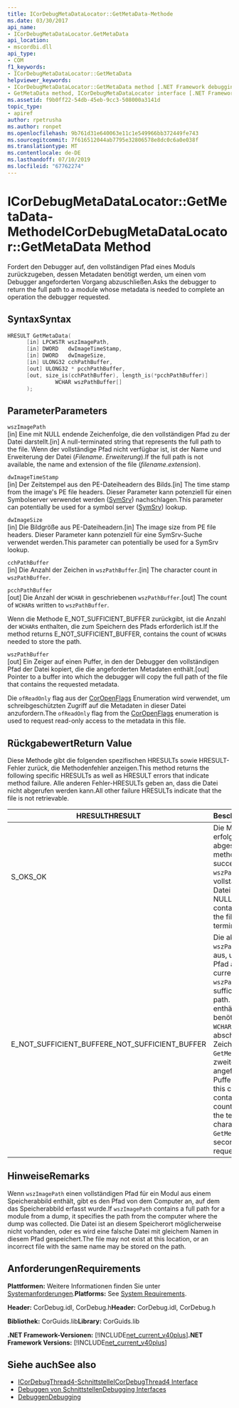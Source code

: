 ```yaml
---
title: ICorDebugMetaDataLocator::GetMetaData-Methode
ms.date: 03/30/2017
api_name:
- ICorDebugMetaDataLocator.GetMetaData
api_location:
- mscordbi.dll
api_type:
- COM
f1_keywords:
- ICorDebugMetaDataLocator::GetMetaData
helpviewer_keywords:
- ICorDebugMetaDataLocator::GetMetaData method [.NET Framework debugging]
- GetMetaData method, ICorDebugMetaDataLocator interface [.NET Framework debugging]
ms.assetid: f9b0ff22-54db-45eb-9cc3-508000a3141d
topic_type:
- apiref
author: rpetrusha
ms.author: ronpet
ms.openlocfilehash: 9b761d31e640063e11c1e549966bb372449fe743
ms.sourcegitcommit: 7f616512044ab7795e32806578e8dc0c6a0e038f
ms.translationtype: MT
ms.contentlocale: de-DE
ms.lasthandoff: 07/10/2019
ms.locfileid: "67762274"
---
```

# <a name="icordebugmetadatalocatorgetmetadata-method"></a><span data-ttu-id="26cb6-102">ICorDebugMetaDataLocator::GetMetaData-Methode</span><span class="sxs-lookup"><span data-stu-id="26cb6-102">ICorDebugMetaDataLocator::GetMetaData Method</span></span>
<span data-ttu-id="26cb6-103">Fordert den Debugger auf, den vollständigen Pfad eines Moduls zurückzugeben, dessen Metadaten benötigt werden, um einen vom Debugger angeforderten Vorgang abzuschließen.</span><span class="sxs-lookup"><span data-stu-id="26cb6-103">Asks the debugger to return the full path to a module whose metadata is needed to complete an operation the debugger requested.</span></span>  
  
## <a name="syntax"></a><span data-ttu-id="26cb6-104">Syntax</span><span class="sxs-lookup"><span data-stu-id="26cb6-104">Syntax</span></span>  
  
```cpp  
HRESULT GetMetaData(  
      [in] LPCWSTR wszImagePath,  
      [in] DWORD   dwImageTimeStamp,  
      [in] DWORD   dwImageSize,  
      [in] ULONG32 cchPathBuffer,  
      [out] ULONG32 * pcchPathBuffer,  
      [out, size_is(cchPathBuffer), length_is(*pcchPathBuffer)]  
               WCHAR wszPathBuffer[]  
      );  
```  
  
## <a name="parameters"></a><span data-ttu-id="26cb6-105">Parameter</span><span class="sxs-lookup"><span data-stu-id="26cb6-105">Parameters</span></span>  
 `wszImagePath`  
 <span data-ttu-id="26cb6-106">[in] Eine mit NULL endende Zeichenfolge, die den vollständigen Pfad zu der Datei darstellt.</span><span class="sxs-lookup"><span data-stu-id="26cb6-106">[in] A null-terminated string that represents the full path to the file.</span></span> <span data-ttu-id="26cb6-107">Wenn der vollständige Pfad nicht verfügbar ist, ist der Name und Erweiterung der Datei (*Filename*. *Erweiterung*).</span><span class="sxs-lookup"><span data-stu-id="26cb6-107">If the full path is not available, the name and extension of the file (*filename*.*extension*).</span></span>  
  
 `dwImageTimeStamp`  
 <span data-ttu-id="26cb6-108">[in] Der Zeitstempel aus den PE-Dateiheadern des Bilds.</span><span class="sxs-lookup"><span data-stu-id="26cb6-108">[in] The time stamp from the image's PE file headers.</span></span> <span data-ttu-id="26cb6-109">Dieser Parameter kann potenziell für einen Symbolserver verwendet werden ([SymSrv](/windows/desktop/debug/using-symsrv)) nachschlagen.</span><span class="sxs-lookup"><span data-stu-id="26cb6-109">This parameter can potentially be used for a symbol server ([SymSrv](/windows/desktop/debug/using-symsrv)) lookup.</span></span>  
  
 `dwImageSize`  
 <span data-ttu-id="26cb6-110">[in] Die Bildgröße aus PE-Dateiheadern.</span><span class="sxs-lookup"><span data-stu-id="26cb6-110">[in] The image size from PE file headers.</span></span> <span data-ttu-id="26cb6-111">Dieser Parameter kann potenziell für eine SymSrv-Suche verwendet werden.</span><span class="sxs-lookup"><span data-stu-id="26cb6-111">This parameter can potentially be used for a SymSrv lookup.</span></span>  
  
 `cchPathBuffer`  
 <span data-ttu-id="26cb6-112">[in] Die Anzahl der Zeichen in `wszPathBuffer`.</span><span class="sxs-lookup"><span data-stu-id="26cb6-112">[in] The character count in `wszPathBuffer`.</span></span>  
  
 `pcchPathBuffer`  
 <span data-ttu-id="26cb6-113">[out] Die Anzahl der `WCHAR` in geschriebenen `wszPathBuffer`.</span><span class="sxs-lookup"><span data-stu-id="26cb6-113">[out] The count of `WCHAR`s written to `wszPathBuffer`.</span></span>  
  
 <span data-ttu-id="26cb6-114">Wenn die Methode E_NOT_SUFFICIENT_BUFFER zurückgibt, ist die Anzahl der `WCHAR`s enthalten, die zum Speichern des Pfads erforderlich ist.</span><span class="sxs-lookup"><span data-stu-id="26cb6-114">If the method returns E_NOT_SUFFICIENT_BUFFER, contains the count of `WCHAR`s needed to store the path.</span></span>  
  
 `wszPathBuffer`  
 <span data-ttu-id="26cb6-115">[out] Ein Zeiger auf einen Puffer, in den der Debugger den vollständigen Pfad der Datei kopiert, die die angeforderten Metadaten enthält.</span><span class="sxs-lookup"><span data-stu-id="26cb6-115">[out] Pointer to a buffer into which the debugger will copy the full path of the file that contains the requested metadata.</span></span>  
  
 <span data-ttu-id="26cb6-116">Die `ofReadOnly` flag aus der [CorOpenFlags](../../../../docs/framework/unmanaged-api/metadata/coropenflags-enumeration.md) Enumeration wird verwendet, um schreibgeschützten Zugriff auf die Metadaten in dieser Datei anzufordern.</span><span class="sxs-lookup"><span data-stu-id="26cb6-116">The `ofReadOnly` flag from the [CorOpenFlags](../../../../docs/framework/unmanaged-api/metadata/coropenflags-enumeration.md) enumeration is used to request read-only access to the metadata in this file.</span></span>  
  
## <a name="return-value"></a><span data-ttu-id="26cb6-117">Rückgabewert</span><span class="sxs-lookup"><span data-stu-id="26cb6-117">Return Value</span></span>  
 <span data-ttu-id="26cb6-118">Diese Methode gibt die folgenden spezifischen HRESULTs sowie HRESULT-Fehler zurück, die Methodenfehler anzeigen.</span><span class="sxs-lookup"><span data-stu-id="26cb6-118">This method returns the following specific HRESULTs as well as HRESULT errors that indicate method failure.</span></span> <span data-ttu-id="26cb6-119">Alle anderen Fehler-HRESULTs geben an, dass die Datei nicht abgerufen werden kann.</span><span class="sxs-lookup"><span data-stu-id="26cb6-119">All other failure HRESULTs indicate that the file is not retrievable.</span></span>  
  
|<span data-ttu-id="26cb6-120">HRESULT</span><span class="sxs-lookup"><span data-stu-id="26cb6-120">HRESULT</span></span>|<span data-ttu-id="26cb6-121">Beschreibung</span><span class="sxs-lookup"><span data-stu-id="26cb6-121">Description</span></span>|  
|-------------|-----------------|  
|<span data-ttu-id="26cb6-122">S_OK</span><span class="sxs-lookup"><span data-stu-id="26cb6-122">S_OK</span></span>|<span data-ttu-id="26cb6-123">Die Methode wurde erfolgreich abgeschlossen.</span><span class="sxs-lookup"><span data-stu-id="26cb6-123">The method completed successfully.</span></span> <span data-ttu-id="26cb6-124">`wszPathBuffer` enthält den vollständigen Pfad zu der Datei und endet auf NULL.</span><span class="sxs-lookup"><span data-stu-id="26cb6-124">`wszPathBuffer` contains the full path to the file and is null-terminated.</span></span>|  
|<span data-ttu-id="26cb6-125">E_NOT_SUFFICIENT_BUFFER</span><span class="sxs-lookup"><span data-stu-id="26cb6-125">E_NOT_SUFFICIENT_BUFFER</span></span>|<span data-ttu-id="26cb6-126">Die aktuelle Größe von `wszPathBuffer` reicht nicht aus, um den vollständigen Pfad aufzunehmen.</span><span class="sxs-lookup"><span data-stu-id="26cb6-126">The current size of `wszPathBuffer` is not sufficient to hold the full path.</span></span> <span data-ttu-id="26cb6-127">In diesem Fall enthält `pcchPathBuffer` die benötigte Anzahl von `WCHAR`s, einschließlich des abschließenden NULL-Zeichens, und `GetMetaData` wird ein zweites Mal mit der angeforderten Puffergröße aufgerufen.</span><span class="sxs-lookup"><span data-stu-id="26cb6-127">In this case, `pcchPathBuffer` contains the needed count of `WCHAR`s, including the terminating null character, and `GetMetaData` is called a second time with the requested buffer size.</span></span>|  
  
## <a name="remarks"></a><span data-ttu-id="26cb6-128">Hinweise</span><span class="sxs-lookup"><span data-stu-id="26cb6-128">Remarks</span></span>  
 <span data-ttu-id="26cb6-129">Wenn `wszImagePath` einen vollständigen Pfad für ein Modul aus einem Speicherabbild enthält, gibt es den Pfad von dem Computer an, auf dem das Speicherabbild erfasst wurde.</span><span class="sxs-lookup"><span data-stu-id="26cb6-129">If `wszImagePath` contains a full path for a module from a dump, it specifies the path from the computer where the dump was collected.</span></span> <span data-ttu-id="26cb6-130">Die Datei ist an diesem Speicherort möglicherweise nicht vorhanden, oder es wird eine falsche Datei mit gleichem Namen in diesem Pfad gespeichert.</span><span class="sxs-lookup"><span data-stu-id="26cb6-130">The file may not exist at this location, or an incorrect file with the same name may be stored on the path.</span></span>  
  
## <a name="requirements"></a><span data-ttu-id="26cb6-131">Anforderungen</span><span class="sxs-lookup"><span data-stu-id="26cb6-131">Requirements</span></span>  
 <span data-ttu-id="26cb6-132">**Plattformen:** Weitere Informationen finden Sie unter [Systemanforderungen](../../../../docs/framework/get-started/system-requirements.md).</span><span class="sxs-lookup"><span data-stu-id="26cb6-132">**Platforms:** See [System Requirements](../../../../docs/framework/get-started/system-requirements.md).</span></span>  
  
 <span data-ttu-id="26cb6-133">**Header:** CorDebug.idl, CorDebug.h</span><span class="sxs-lookup"><span data-stu-id="26cb6-133">**Header:** CorDebug.idl, CorDebug.h</span></span>  
  
 <span data-ttu-id="26cb6-134">**Bibliothek:** CorGuids.lib</span><span class="sxs-lookup"><span data-stu-id="26cb6-134">**Library:** CorGuids.lib</span></span>  
  
 <span data-ttu-id="26cb6-135">**.NET Framework-Versionen:** [!INCLUDE[net_current_v40plus](../../../../includes/net-current-v40plus-md.md)]</span><span class="sxs-lookup"><span data-stu-id="26cb6-135">**.NET Framework Versions:** [!INCLUDE[net_current_v40plus](../../../../includes/net-current-v40plus-md.md)]</span></span>  
  
## <a name="see-also"></a><span data-ttu-id="26cb6-136">Siehe auch</span><span class="sxs-lookup"><span data-stu-id="26cb6-136">See also</span></span>

- [<span data-ttu-id="26cb6-137">ICorDebugThread4-Schnittstelle</span><span class="sxs-lookup"><span data-stu-id="26cb6-137">ICorDebugThread4 Interface</span></span>](../../../../docs/framework/unmanaged-api/debugging/icordebugthread4-interface.md)
- [<span data-ttu-id="26cb6-138">Debuggen von Schnittstellen</span><span class="sxs-lookup"><span data-stu-id="26cb6-138">Debugging Interfaces</span></span>](../../../../docs/framework/unmanaged-api/debugging/debugging-interfaces.md)
- [<span data-ttu-id="26cb6-139">Debuggen</span><span class="sxs-lookup"><span data-stu-id="26cb6-139">Debugging</span></span>](../../../../docs/framework/unmanaged-api/debugging/index.md)
